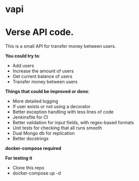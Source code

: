 # vapi
# Verse API code.

This is a small API for transfer money between users.

**You could try to**:

- Add users
- Increase the amount of users
- Get current balance of users
- Transfer money between users

**Things that could be improved or done**:

- More detailed logging
- If user exists or not using a decorator
- Better exception handling with less lines of code
- Jenkinsfile for CI
- Better validation for input fields, with regex-based formats
- Unit tests for checking that all runs smooth
- Dual Mongo db for replication
- Better docstrings

**docker-compose required**

**For testing it**

- Clone this repo
- docker-compose up -d
